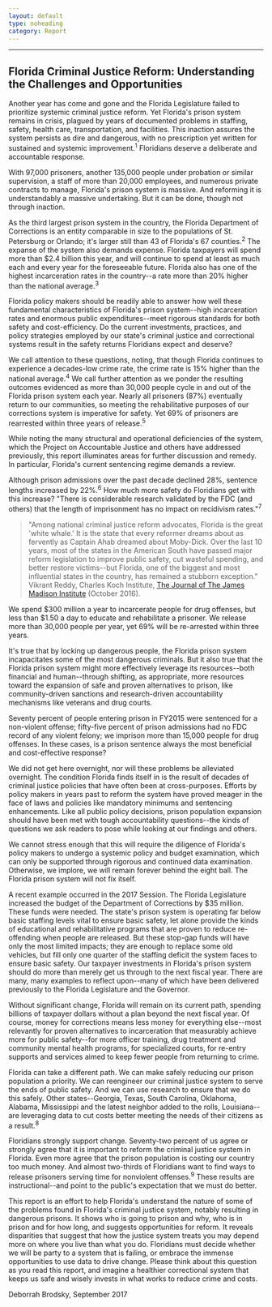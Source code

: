 ```yaml
---
layout: default
type: noheading
category: Report
---
```

 <hr class="section-heading-spacer">
   <div class="clearfix"></div>

<h2 id="note" class="offset">Florida Criminal Justice Reform: Understanding the Challenges and Opportunities</h2>

Another year has come and gone and the Florida Legislature failed to prioritize systemic criminal justice reform. Yet Florida's prison system remains in crisis, plagued by years of documented problems in staffing, safety, health care, transportation, and facilities. This inaction assures the system persists as dire and dangerous, with no prescription yet written for sustained and systemic improvement.<sup>1</sup> Floridians deserve a deliberate and accountable response.

With 97,000 prisoners, another 135,000 people under probation or similar supervision, a staff of more than 20,000 employees, and numerous private contracts to manage, Florida's prison system is massive. And reforming it is understandably a massive undertaking. But it can be done, though not through inaction.

As the third largest prison system in the country, the Florida Department of Corrections is an entity comparable in size to the populations of St. Petersburg or Orlando; it's larger still than 43 of Florida's 67 counties.<sup>2</sup> The expanse of the system also demands expense. Florida taxpayers will spend more than $2.4 billion this year, and will continue to spend at least as much each and every year for the foreseeable future. Florida also has one of the highest incarceration rates in the country--a rate more than 20% higher than the national average.<sup>3</sup>

Florida policy makers should be readily able to answer how well these fundamental characteristics of Florida's prison system--high incarceration rates and enormous public expenditures--meet rigorous standards for both safety and cost-efficiency. Do the current investments, practices, and policy strategies employed by our state's criminal justice and correctional systems result in the safety returns Floridians expect and deserve?

We call attention to these questions, noting, that though Florida continues to experience a decades-low crime rate, the crime rate is 15% higher than the national average.<sup>4</sup>  We call further attention as we ponder the resulting outcomes evidenced as more than 30,000 people cycle in and out of the Florida prison system each year. Nearly all prisoners (87%) eventually return to our communities, so meeting the rehabilitative purposes of our corrections system is imperative for safety.  Yet 69% of prisoners are rearrested within three years of release.<sup>5</sup>

While noting the many structural and operational deficiencies of the system, which the Project on Accountable Justice and others have addressed previously, this report illuminates areas for further discussion and remedy. In particular, Florida's current sentencing regime demands a review.

Although prison admissions over the past decade declined 28%, sentence lengths increased by 22%.<sup>6</sup> How much more safety do Floridians get with this increase? "There is considerable research validated by the FDC (and others) that the length of imprisonment has no impact on recidivism rates."<sup>7</sup>

> "Among national criminal justice reform advocates, Florida is the great 'white whale.' It is the state that every reformer dreams about as fervently as Captain Ahab dreamed about Moby-Dick. Over the last 10 years, most of the states in the American South have passed major reform legislation to improve public safety, cut wasteful spending, and better restore victims--but Florida, one of the biggest and most influential states in the country, has remained a stubborn exception." Vikrant Reddy, Charles Koch Institute, [The Journal of The James Madison Institute](https://www.jamesmadison.org/publications/detail/criminal-justice-reform-in-florida-2016-and-beyond) (October 2016).

We spend $300 million a year to incarcerate people for drug offenses, but less than $1.50 a day to educate and rehabilitate a prisoner. We release more than 30,000 people per year, yet 69% will be re-arrested within three years.

It's true that by locking up dangerous people, the Florida prison system incapacitates some of the most dangerous criminals.  But it also true that the Florida prison system might more effectively leverage its resources--both financial and human--through shifting, as appropriate, more resources toward the expansion of safe and proven alternatives to prison, like community-driven sanctions and research-driven accountability mechanisms like veterans and drug courts.

Seventy percent of people entering prison in FY2015 were sentenced for a non-violent offense; fifty-five percent of prison admissions had no FDC record of any violent felony; we imprison more than 15,000 people for drug offenses. In these cases, is a prison sentence always the most beneficial and cost-effective response?

We did not get here overnight, nor will these problems be alleviated overnight. The condition Florida finds itself in is the result of decades of criminal justice policies that have often been at cross-purposes. Efforts by policy makers in years past to reform the system have proved meager in the face of laws and policies like mandatory minimums and sentencing enhancements. Like all public policy decisions, prison population expansion should have been met with tough accountability questions--the kinds of questions we ask readers to pose while looking at our findings and others.

We cannot stress enough that this will require the diligence of Florida's policy makers to undergo a systemic policy and budget examination, which can only be supported through rigorous and continued data examination.  Otherwise, we implore, we will remain forever behind the eight ball. The Florida prison system will not fix itself.

A recent example occurred in the 2017 Session. The Florida Legislature increased the budget of the Department of Corrections by $35 million. These funds were needed. The state's prison system is operating far below basic staffing levels vital to ensure basic safety, let alone provide the kinds of educational and rehabilitative programs that are proven to reduce re-offending when people are released. But these stop-gap funds will have only the most limited impacts; they are enough to replace some old vehicles, but fill only one quarter of the staffing deficit the system faces to ensure basic safety. Our taxpayer investments in Florida's prison system should do more than merely get us through to the next fiscal year. There are many, many examples to reflect upon--many of which have been delivered previously to the Florida Legislature and the Governor.

Without significant change, Florida will remain on its current path, spending billions of taxpayer dollars without a plan beyond the next fiscal year. Of course, money for corrections means less money for everything else--most relevantly for proven alternatives to incarceration that measurably achieve more for public safety--for more officer training, drug treatment and community mental health programs, for specialized courts, for re-entry supports and services aimed to keep fewer people from returning to crime.

Florida can take a different path. We can make safely reducing our prison population a priority. We can reengineer our criminal justice system to serve the ends of public safety. And we can use research to ensure that we do this safely. Other states--Georgia, Texas, South Carolina, Oklahoma, Alabama, Mississippi and the latest neighbor added to the rolls, Louisiana--are leveraging data to cut costs better meeting the needs of their citizens as a result.<sup>8</sup>

Floridians strongly support change. Seventy-two percent of us agree or strongly agree that it is important to reform the criminal justice system in Florida. Even more agree that the prison population is costing our country too much money. And almost two-thirds of Floridians want to find ways to release prisoners serving time for nonviolent offenses.<sup>9</sup> These results are instructional--and point to the public's expectation that we must do better.

This report is an effort to help Florida's understand the nature of some of the problems found in Florida's criminal justice system, notably resulting in dangerous prisons. It shows who is going to prison and why, who is in prison and for how long, and suggests opportunities for reform. It reveals disparities that suggest that how the justice system treats you may depend more on where you live than what you do. Floridians must decide whether we will be party to a system that is failing, or embrace the immense opportunities to use data to drive change. Please think about this question as you read this report, and imagine a healthier correctional system that keeps us safe and wisely invests in what works to reduce crime and costs.

Deborrah Brodsky, September 2017


